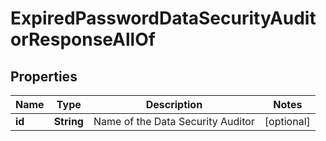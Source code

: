 

# ExpiredPasswordDataSecurityAuditorResponseAllOf


## Properties

| Name | Type | Description | Notes |
|------------ | ------------- | ------------- | -------------|
|**id** | **String** | Name of the Data Security Auditor |  [optional] |



